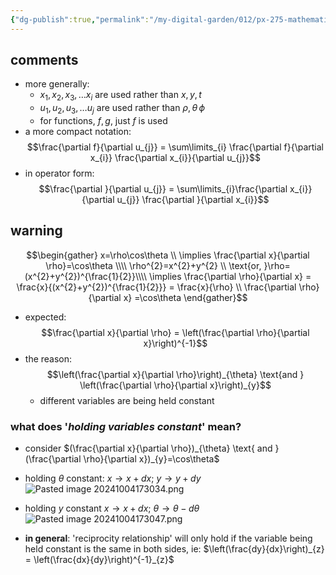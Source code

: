```yaml
---
{"dg-publish":true,"permalink":"/my-digital-garden/012/px-275-mathematical-methods/a-differentiation/2-advanced-a3-a4-and-a5/px-275-a3e-chain-rule-additional/","created":"2024-11-25T10:50:32.000+00:00","updated":"2024-11-26T10:04:08.091+00:00"}
---
```


## comments
- more generally: 
	- $x_{1},x_{2}, x_{3},\dots x_{i}$ are used rather than $x,y,t$
	- $u_{1}, u_{2}, u_{3},\dots u_{j}$ are used rather than $\rho,\theta\,\phi$
	- for functions, $f,g$, just $f$ is used
- a more compact notation: 
$$\frac{\partial f}{\partial u_{j}} = \sum\limits_{i} \frac{\partial f}{\partial x_{i}} \frac{\partial x_{i}}{\partial u_{j}}$$
- in operator form: 
$$\frac{\partial }{\partial u_{j}} = \sum\limits_{i}\frac{\partial x_{i}}{\partial u_{j}} \frac{\partial }{\partial x_{i}}$$
## warning
$$\begin{gather}
x=\rho\cos\theta \\
\implies \frac{\partial x}{\partial \rho}=\cos\theta \\\\
\rho^{2}=x^{2}+y^{2} \\
\text{or, }\rho=(x^{2}+y^{2})^{\frac{1}{2}}\\\\
\implies \frac{\partial \rho}{\partial x} = \frac{x}{(x^{2}+y^{2})^{\frac{1}{2}}} = \frac{x}{\rho} \\
\frac{\partial \rho}{\partial x} =\cos\theta
\end{gather}$$
- expected: 
$$\frac{\partial x}{\partial \rho} = \left(\frac{\partial \rho}{\partial x}\right)^{-1}$$
- the reason: 
$$\left(\frac{\partial x}{\partial \rho}\right)_{\theta} \text{and } \left(\frac{\partial \rho}{\partial x}\right)_{y}$$ 
	- different variables are being held constant

### what does '*holding variables constant*' mean?
- consider $(\frac{\partial x}{\partial \rho})_{\theta} \text{ and }(\frac{\partial \rho}{\partial x})_{y}=\cos\theta$
- holding $\theta$ constant: $x\to x+dx$; $y\to y+dy$
![Pasted image 20241004173034.png](/img/user/pics/Pasted%20image%2020241004173034.png)
- holding $y$ constant $x\to x+dx$; $\theta\to\theta-d\theta$
![Pasted image 20241004173047.png](/img/user/pics/Pasted%20image%2020241004173047.png)

- **in general**: 'reciprocity relationship' will only hold if the variable being held constant is the same in both sides, ie: $\left(\frac{dy}{dx}\right)_{z} = \left(\frac{dx}{dy}\right)^{-1}_{z}$
